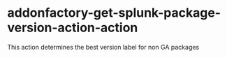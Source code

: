 # addonfactory-get-splunk-package-version-action-action
This action determines the best version label for non GA packages
